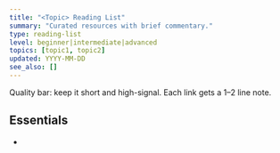 ```yaml
---
title: "<Topic> Reading List"
summary: "Curated resources with brief commentary."
type: reading-list
level: beginner|intermediate|advanced
topics: [topic1, topic2]
updated: YYYY-MM-DD
see_also: []
---
```


Quality bar: keep it short and high-signal. Each link gets a 1–2 line note.

## Essentials
- <Title> — <why it matters>. <url>
- <Title> — <why it matters>. <url>

## Deep dives
- <Title> — <why it matters>. <url>

## Practical
- <Title> — <why it matters>. <url>


